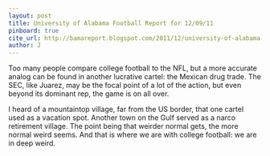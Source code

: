 ```yaml
---
layout: post
title: University of Alabama Football Report for 12/09/11
pinboard: true
cite_url: http://bamareport.blogspot.com/2011/12/university-of-alabama-football-report.html
author: J
---
```

Too many people compare college football to the NFL, but a more accurate analog can be found in another lucrative cartel: the Mexican drug trade. The SEC, like Juarez, may be the focal point of a lot of the action, but even beyond its dominant rep, the game is on all over.
  
  
I heard of a mountaintop village, far from the US border, that one cartel used as a vacation spot. Another town on the Gulf served as a narco retirement village. The point being that weirder normal gets, the more normal weird seems. And that is where we are with college football: we are in deep weird.  

